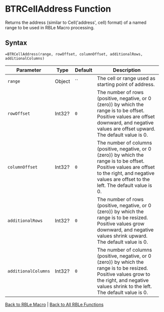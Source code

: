 # BTRCellAddress Function

Returns the address (similar to Cell('address', cell) format) of a named range to be used in RBLe Macro processing.

## Syntax

```excel
=BTRCellAddress(range, rowOffset, columnOffset, additionalRows, additionalColumns)
```

Parameter | Type | Default | Description
---|---|---|---
`range` | Object | `` | The cell or range used as starting point of address.
`rowOffset` | Int32? | `0` | The number of rows (positive, negative, or 0 (zero)) by which the range is to be offset. Positive values are offset downward, and negative values are offset upward. The default value is 0.
`columnOffset` | Int32? | `0` | The number of columns (positive, negative, or 0 (zero)) by which the range is to be offset. Positive values are offset to the right, and negative values are offset to the left. The default value is 0.
`additionalRows` | Int32? | `0` | The number of rows (positive, negative, or 0 (zero)) by which the range is to be resized. Positive values grow downward, and negative values shrink upward. The default value is 0.
`additionalColumns` | Int32? | `0` | The number of columns (positive, negative, or 0 (zero)) by which the range is to be resized. Positive values grow to the right, and negative values shrink to the left. The default value is 0.

[Back to RBLe Macro](RBLeRBLeMacro.md) | [Back to All RBLe Functions](RBLe.md#function-documentation)